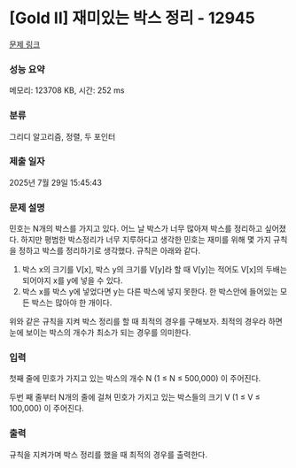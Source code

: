 # [Gold II] 재미있는 박스 정리 - 12945 

[문제 링크](https://www.acmicpc.net/problem/12945) 

### 성능 요약

메모리: 123708 KB, 시간: 252 ms

### 분류

그리디 알고리즘, 정렬, 두 포인터

### 제출 일자

2025년 7월 29일 15:45:43

### 문제 설명

<p>민호는 N개의 박스를 가지고 있다. 어느 날 박스가 너무 많아져 박스를 정리하고 싶어졌다. 하지만 평범한 박스정리가 너무 지루하다고 생각한 민호는 재미를 위해 몇 가지 규칙을 정하고 박스를 정리하기로 생각했다. 규칙은 아래와 같다.</p>

<ol>
	<li>박스 x의 크기를 V[x], 박스 y의 크기를 V[y]라 할 때 V[y]는 적어도 V[x]의 두배는 되어야지 x를 y에 넣을 수 있다.</li>
	<li>박스 x를 박스 y에 넣었다면 y는 다른 박스에 넣지 못한다. 한 박스안에 들어있는 모든 박스는 많아야 한 개이다.</li>
</ol>

<p>위와 같은 규칙을 지켜 박스 정리를 할 때 최적의 경우를 구해보자. 최적의 경우라 하면 눈에 보이는 박스의 개수가 최소가 되는 경우를 의미한다.</p>

### 입력 

 <p>첫째 줄에 민호가 가지고 있는 박스의 개수 N (1 ≤ N ≤ 500,000) 이 주어진다.</p>

<p>두번 째 줄부터 N개의 줄에 걸쳐 민호가 가지고 있는 박스들의 크기 V (1 ≤ V ≤ 100,000) 이 주어진다.</p>

### 출력 

 <p>규칙을 지켜가며 박스 정리를 했을 때 최적의 경우를 출력한다.</p>

